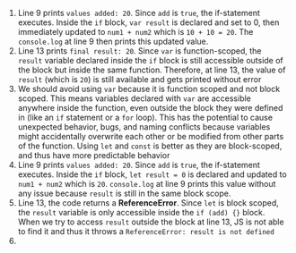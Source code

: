 1. Line 9 prints `values added: 20`. Since `add` is `true`, the if-statement executes. Inside the `if` block, `var result` is declared and set to 0, then immediately updated to `num1 + num2` which is `10 + 10 = 20`. The `console.log` at line 9 then prints this updated value.
2. Line 13 prints `final result: 20`. Since `var` is function-scoped, the `result` variable declared inside the `if` block is still accessible outside of the block but inside the same function. Therefore, at line 13, the value of `result` (which is `20`) is still available and gets printed without error
3. We should avoid using `var` because it is function scoped and not block scoped. This means variables declared with `var` are accessible anywhere inside the function, even outside the block they were defined in (like an `if` statement or a `for` loop). This has the potential to cause unexpected behavior, bugs, and naming conflicts because variables might accidentally overwrite each other or be modified from other parts of the function. Using `let` and `const` is better as they are block-scoped, and thus have more predictable behavior
4. Line 9 prints `values added: 20`. Since `add` is `true`, the if-statement executes. Inside the `if` block, `let result = 0` is declared and updated to `num1 + num2` which is `20`. `console.log` at line 9 prints this value without any issue because `result` is still in the same block scope.
5. Line 13, the code returns a **ReferenceError**. Since `let` is block scoped, the `result` variable is only accessible inside the `if (add) {}` block. When we try to access `result` outside the block at line 13, JS is not able to find it and thus it throws a `ReferenceError: result is not defined`
6. 
